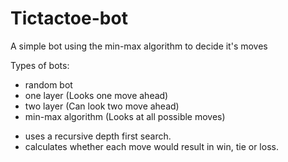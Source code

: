 # Tictactoe-bot
A simple bot using the min-max algorithm to decide it's moves

Types of bots:
* random bot
* one layer (Looks one move ahead)
* two layer (Can look two move ahead)
* min-max algorithm (Looks at all possible moves)
 - uses a recursive depth first search.
 - calculates whether each move would result in win, tie or loss.
